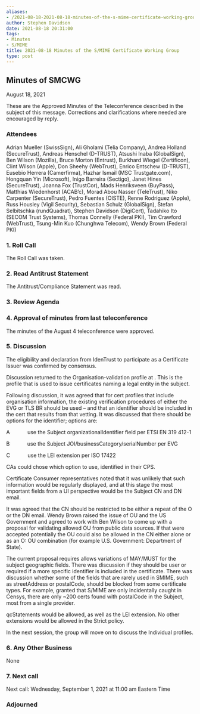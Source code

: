 ```yaml
---
aliases:
- /2021-08-18-2021-08-18-minutes-of-the-s-mime-certificate-working-group/
author: Stephen Davidson
date: 2021-08-18 20:31:00
tags:
- Minutes
- S/MIME
title: 2021-08-18 Minutes of the S/MIME Certificate Working Group
type: post
---
```


## Minutes of SMCWG 

August 18, 2021

These are the Approved Minutes of the Teleconference described in the subject of this message. Corrections and clarifications where needed are encouraged by reply.

### Attendees 

Adrian Mueller (SwissSign), Ali Gholami (Telia Company), Andrea Holland (SecureTrust), Andreas Henschel (D-TRUST), Atsushi Inaba (GlobalSign), Ben Wilson (Mozilla), Bruce Morton (Entrust), Burkhard Wiegel (Zertificon), Clint Wilson (Apple), Don Sheehy (WebTrust), Enrico Entschew (D-TRUST), Eusebio Herrera (Camerfirma), Hazhar Ismail (MSC Trustgate.com), Hongquan Yin (Microsoft), Inigo Barreira (Sectigo), Janet Hines (SecureTrust), Joanna Fox (TrustCor), Mads Henriksveen (BuyPass), Matthias Wiedenhorst (ACAB’c), Morad Abou Nasser (TeleTrust), Niko Carpenter (SecureTrust), Pedro Fuentes (OISTE), Renne Rodriguez (Apple), Russ Housley (Vigil Security), Sebastian Schulz (GlobalSign), Stefan Selbitschka (rundQuadrat), Stephen Davidson (DigiCert), Tadahiko Ito (SECOM Trust Systems), Thomas Connelly (Federal PKI), Tim Crawford (WebTrust), Tsung-Min Kuo (Chunghwa Telecom), Wendy Brown (Federal PKI)

### 1. Roll Call 

The Roll Call was taken.

### 2. Read Antitrust Statement 

The Antitrust/Compliance Statement was read.

### 3. Review Agenda 

### 4. Approval of minutes from last teleconference 

The minutes of the August 4 teleconference were approved.

### 5. Discussion 

The eligibility and declaration from IdenTrust to participate as a Certificate Issuer was confirmed by consensus.

Discussion returned to the Organisation-validation profile at . This is the profile that is used to issue certificates naming a legal entity in the subject.

Following discussion, it was agreed that for cert profiles that include organisation information, the existing verification procedures of either the EVG or TLS BR should be used – and that an identifier should be included in the cert that results from that vetting. It was discussed that there should be options for the identifier; options are:

A            use the Subject organizationalIdentifier field per ETSI EN 319 412-1

B            use the Subject JOI/businessCategory/serialNumber per EVG

C            use the LEI extension per ISO 17422

CAs could chose which option to use, identified in their CPS.

Certificate Consumer representatives noted that it was unlikely that such information would be regularly displayed, and at this stage the most important fields from a UI perspective would be the Subject CN and DN email.

It was agreed that the CN should be restricted to be either a repeat of the O or the DN email. Wendy Brown raised the issue of OU and the US Government and agreed to work with Ben Wilson to come up with a proposal for validating allowed OU from public data sources. If that were accepted potentially the OU could also be allowed in the CN either alone or as an O: OU combination (for example U.S. Government: Department of State).

The current proposal requires allows variations of MAY/MUST for the subject geographic fields. There was discussion if they should be user or required if a more specific identifier is included in the certificate. There was discussion whether some of the fields that are rarely used in SMIME, such as streetAddress or postalCode, should be blocked from some certificate types. For example, granted that S/MIME are only incidentally caught in Censys, there are only ~200 certs found with postalCode in the Subject, most from a single provider.

qcStatements would be allowed, as well as the LEI extension. No other extensions would be allowed in the Strict policy.

In the next session, the group will move on to discuss the Individual profiles.

### 6. Any Other Business 

None

### 7. Next call 

Next call: Wednesday, September 1, 2021 at 11:00 am Eastern Time

### Adjourned